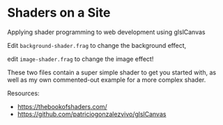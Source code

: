 # Shaders on a Site
Applying shader programming to web development using glslCanvas

Edit `background-shader.frag` to change the background effect,

edit `image-shader.frag` to change the image effect!

These two files contain a super simple shader to get you started with, as well as my own commented-out example for a more complex shader.

Resources:
  - https://thebookofshaders.com/
  - https://github.com/patriciogonzalezvivo/glslCanvas
